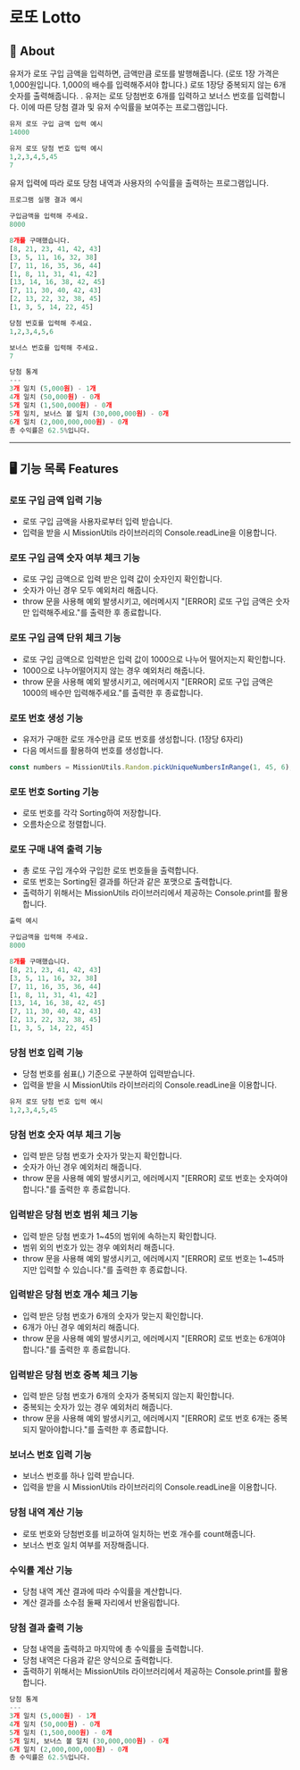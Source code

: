 # 로또 Lotto

## 🎱 About

유저가 로또 구입 금액을 입력하면, 금액만큼 로또를 발행해줍니다.
(로또 1장 가격은 1,000원입니다. 1,000의 배수를 입력해주셔야 합니다.)
로또 1장당 중복되지 않는 6개 숫자를 출력해줍니다.
. 유저는 로또 당첨번호 6개를 입력하고 보너스 번호를 입력합니다. 이에 따른 당첨 결과 및 유저 수익률을 보여주는 프로그램입니다.

```python
유저 로또 구입 금액 입력 예시
14000

유저 로또 당첨 번호 입력 예시
1,2,3,4,5,45
7
```

유저 입력에 따라 로또 당첨 내역과 사용자의 수익률을 출력하는 프로그램입니다.

```python
프로그램 실행 결과 예시

구입금액을 입력해 주세요.
8000

8개를 구매했습니다.
[8, 21, 23, 41, 42, 43]
[3, 5, 11, 16, 32, 38]
[7, 11, 16, 35, 36, 44]
[1, 8, 11, 31, 41, 42]
[13, 14, 16, 38, 42, 45]
[7, 11, 30, 40, 42, 43]
[2, 13, 22, 32, 38, 45]
[1, 3, 5, 14, 22, 45]

당첨 번호를 입력해 주세요.
1,2,3,4,5,6

보너스 번호를 입력해 주세요.
7

당첨 통계
---
3개 일치 (5,000원) - 1개
4개 일치 (50,000원) - 0개
5개 일치 (1,500,000원) - 0개
5개 일치, 보너스 볼 일치 (30,000,000원) - 0개
6개 일치 (2,000,000,000원) - 0개
총 수익률은 62.5%입니다.
```

---

## 🖥 기능 목록 Features

### 로또 구입 금액 입력 기능

- 로또 구입 금액을 사용자로부터 입력 받습니다.
- 입력을 받을 시 MissionUtils 라이브러리의 Console.readLine을 이용합니다.

### 로또 구입 금액 숫자 여부 체크 기능

- 로또 구입 금액으로 입력 받은 입력 값이 숫자인지 확인합니다.
- 숫자가 아닌 경우 모두 예외처리 해줍니다.
- throw 문을 사용해 예외 발생시키고, 에러메시지 "[ERROR] 로또 구입 금액은 숫자만 입력해주세요."를 출력한 후 종료합니다.

### 로또 구입 금액 단위 체크 기능

- 로또 구입 금액으로 입력받은 입력 값이 1000으로 나누어 떨어지는지 확인합니다.
- 1000으로 나누어떨어지지 않는 경우 예외처리 해줍니다.
- throw 문을 사용해 예외 발생시키고, 에러메시지 "[ERROR] 로또 구입 금액은 1000의 배수만 입력해주세요."를 출력한 후 종료합니다.

### 로또 번호 생성 기능

- 유저가 구매한 로또 개수만큼 로또 번호를 생성합니다. (1장당 6자리)
- 다음 메서드를 활용하여 번호를 생성합니다.

```javascript
const numbers = MissionUtils.Random.pickUniqueNumbersInRange(1, 45, 6);
```

### 로또 번호 Sorting 기능

- 로또 번호를 각각 Sorting하여 저장합니다.
- 오름차순으로 정렬합니다.

### 로또 구매 내역 출력 기능

- 총 로또 구입 개수와 구입한 로또 번호들을 출력합니다.
- 로또 번호는 Sorting된 결과를 하단과 같은 포맷으로 출력합니다.
- 출력하기 위해서는 MissionUtils 라이브러리에서 제공하는 Console.print를 활용합니다.

```python
출력 예시

구입금액을 입력해 주세요.
8000

8개를 구매했습니다.
[8, 21, 23, 41, 42, 43]
[3, 5, 11, 16, 32, 38]
[7, 11, 16, 35, 36, 44]
[1, 8, 11, 31, 41, 42]
[13, 14, 16, 38, 42, 45]
[7, 11, 30, 40, 42, 43]
[2, 13, 22, 32, 38, 45]
[1, 3, 5, 14, 22, 45]
```

### 당첨 번호 입력 기능

- 당첨 번호를 쉼표(,) 기준으로 구분하여 입력받습니다.
- 입력을 받을 시 MissionUtils 라이브러리의 Console.readLine을 이용합니다.

```python
유저 로또 당첨 번호 입력 예시
1,2,3,4,5,45
```

### 당첨 번호 숫자 여부 체크 기능

- 입력 받은 당첨 번호가 숫자가 맞는지 확인합니다.
- 숫자가 아닌 경우 예외처리 해줍니다.
- throw 문을 사용해 예외 발생시키고, 에러메시지 "[ERROR] 로또 번호는 숫자여야 합니다."를 출력한 후 종료합니다.

### 입력받은 당첨 번호 범위 체크 기능

- 입력 받은 당첨 번호가 1~45의 범위에 속하는지 확인합니다.
- 범위 외의 번호가 있는 경우 예외처리 해줍니다.
- throw 문을 사용해 예외 발생시키고, 에러메시지 "[ERROR] 로또 번호는 1~45까지만 입력할 수 있습니다."를 출력한 후 종료합니다.

### 입력받은 당첨 번호 개수 체크 기능

- 입력 받은 당첨 번호가 6개의 숫자가 맞는지 확인합니다.
- 6개가 아닌 경우 예외처리 해줍니다.
- throw 문을 사용해 예외 발생시키고, 에러메시지 "[ERROR] 로또 번호는 6개여야 합니다."를 출력한 후 종료합니다.

### 입력받은 당첨 번호 중복 체크 기능

- 입력 받은 당첨 번호가 6개의 숫자가 중복되지 않는지 확인합니다.
- 중복되는 숫자가 있는 경우 예외처리 해줍니다.
- throw 문을 사용해 예외 발생시키고, 에러메시지 "[ERROR] 로또 번호 6개는 중복되지 말아야합니다."를 출력한 후 종료합니다.

### 보너스 번호 입력 기능

- 보너스 번호를 하나 입력 받습니다.
- 입력을 받을 시 MissionUtils 라이브러리의 Console.readLine을 이용합니다.

### 당첨 내역 계산 기능

- 로또 번호와 당첨번호를 비교하여 일치하는 번호 개수를 count해줍니다.
- 보너스 번호 일치 여부를 저장해줍니다.

### 수익률 계산 기능

- 당첨 내역 계산 결과에 따라 수익률을 계산합니다.
- 계산 결과를 소수점 둘째 자리에서 반올림합니다.

### 당첨 결과 출력 기능

- 당첨 내역을 출력하고 마지막에 총 수익률을 출력합니다.
- 당첨 내역은 다음과 같은 양식으로 출력합니다.
- 출력하기 위해서는 MissionUtils 라이브러리에서 제공하는 Console.print를 활용합니다.

```python
당첨 통계
---
3개 일치 (5,000원) - 1개
4개 일치 (50,000원) - 0개
5개 일치 (1,500,000원) - 0개
5개 일치, 보너스 볼 일치 (30,000,000원) - 0개
6개 일치 (2,000,000,000원) - 0개
총 수익률은 62.5%입니다.
```
